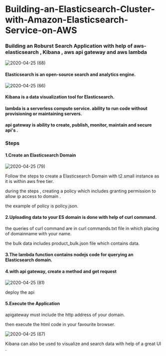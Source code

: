 # Building-an-Elasticsearch-Cluster-with-Amazon-Elasticsearch-Service-on-AWS



### Building an Roburst Search Application with help of aws-elasticsearch , Kibana , aws api gateway and aws lambda


![2020-04-25 (68)](https://user-images.githubusercontent.com/48589838/80279003-5a2bb480-8718-11ea-8d44-7a85d221b80e.png)


#### Elasticsearch is an open-source search and analytics engine.

![2020-04-25 (66)](https://user-images.githubusercontent.com/48589838/80279004-5ac44b00-8718-11ea-832e-6a24a0bde1c2.png)


#### Kibana is a data visualization tool for Elasticsearch.

#### lambda is a serverless compute service. ability to run code without provisioning or maintaining servers.

#### api gateway is ability to create, publish, monitor, maintain and secure api's .

### Steps

#### 1.Create an Elasticsearch Domain

![2020-04-25 (79)](https://user-images.githubusercontent.com/48589838/80279262-f99d7700-8719-11ea-9d08-da0e26d313bf.png)

Follow the steps to create a Elasticsearch Domain with t2.small instance as it is within aws free tier.

during the steps , creating a policy which includes granting permission to allow ip access to domain .

the example of policy is policy.json.

#### 2.Uploading data to your ES domain is done with help of curl command.

the queries of curl command are in curl commands.txt file in which placing of domainname with your name.

the bulk data includes product_bulk.json file which contains data. 

#### 3.The lambda function contains nodejs code for querying an Elasticsearch domain.

#### 4.with api gateway, create a method and get request

![2020-04-25 (81)](https://user-images.githubusercontent.com/48589838/80279511-cd82f580-871b-11ea-95c1-7340b14ec6c3.png)

deploy the api

#### 5.Execute the Application

apigateway must include the http address of your domain.

then execute the html code in your favourite browser.

![2020-04-25 (67)](https://user-images.githubusercontent.com/48589838/80279002-5861f100-8718-11ea-8d83-47a6db702e20.png)

Kibana can also be used to visualize and search data with help of a great UI .

